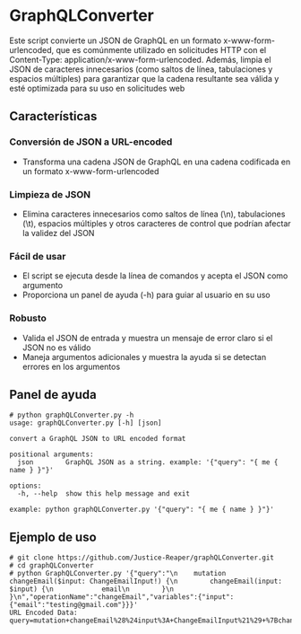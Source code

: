 # GraphQLConverter

Este script convierte un JSON de GraphQL en un formato x-www-form-urlencoded, que es comúnmente utilizado en solicitudes HTTP con el Content-Type: application/x-www-form-urlencoded. Además, limpia el JSON de caracteres innecesarios (como saltos de línea, tabulaciones y espacios múltiples) para garantizar que la cadena resultante sea válida y esté optimizada para su uso en solicitudes web

## Características

### Conversión de JSON a URL-encoded
   - Transforma una cadena JSON de GraphQL en una cadena codificada en un formato x-www-form-urlencoded

### Limpieza de JSON
   - Elimina caracteres innecesarios como saltos de línea (\n), tabulaciones (\t), espacios múltiples y otros caracteres de control que podrían afectar la validez del JSON

### Fácil de usar
   - El script se ejecuta desde la línea de comandos y acepta el JSON como argumento
   - Proporciona un panel de ayuda (-h) para guiar al usuario en su uso

### Robusto
   - Valida el JSON de entrada y muestra un mensaje de error claro si el JSON no es válido
   - Maneja argumentos adicionales y muestra la ayuda si se detectan errores en los argumentos

## Panel de ayuda

```
# python graphQLConverter.py -h
usage: graphQLConverter.py [-h] [json]

convert a GraphQL JSON to URL encoded format

positional arguments:
  json        GraphQL JSON as a string. example: '{"query": "{ me { name } }"}'

options:
  -h, --help  show this help message and exit

example: python graphQLConverter.py '{"query": "{ me { name } }"}'
```

## Ejemplo de uso

```
# git clone https://github.com/Justice-Reaper/graphQLConverter.git
# cd graphQLConverter
# python GraphQLConverter.py '{"query":"\n    mutation changeEmail($input: ChangeEmailInput!) {\n        changeEmail(input: $input) {\n            email\n        }\n    }\n","operationName":"changeEmail","variables":{"input":{"email":"testing@gmail.com"}}}'
URL Encoded Data:
query=mutation+changeEmail%28%24input%3A+ChangeEmailInput%21%29+%7BchangeEmail%28input%3A+%24input%29+%7Bemail%7D%7D&operationName=changeEmail&variables=%7B%22input%22%3A+%7B%22email%22%3A+%22testing%40gmail.com%22%7D%7D
```
